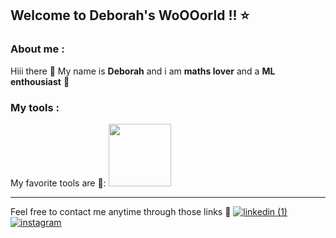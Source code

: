 ## Welcome to Deborah's WoOOorld !! ⭐



### About me :
Hiii there 🫡
My name is **Deborah** and i am **maths lover** and a **ML enthousiast** 🌱

### My tools :
My favorite tools are 🔭:
<img src="https://cdn-icons-png.freepik.com/256/1822/1822899.png?ga=GA1.1.481465288.1747139536&semt=ais_hybrid" height=100>


---

Feel free to contact me anytime through those links 🌟
<a href="https://www.linkedin.com/in/deborah-razafindrabezandrina-50807634b/" target="blank">
![linkedin (1)](https://github.com/user-attachments/assets/fb5ed96c-7161-46ca-8d85-980fd358dad3)
</a>
<a href="https://www.instagram.com/soanavalona_7091/" target="blank">
![instagram](https://github.com/user-attachments/assets/d6903379-910f-4006-9cd3-0a88b66b800e)
</a>


